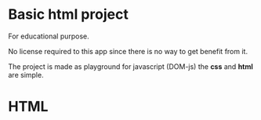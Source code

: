 # Basic html project 
For educational purpose. 

No license required to this app since there is no way to get benefit from it.

The project is made as playground for javascript (DOM-js) the **css** and **html** are simple.

# HTML

